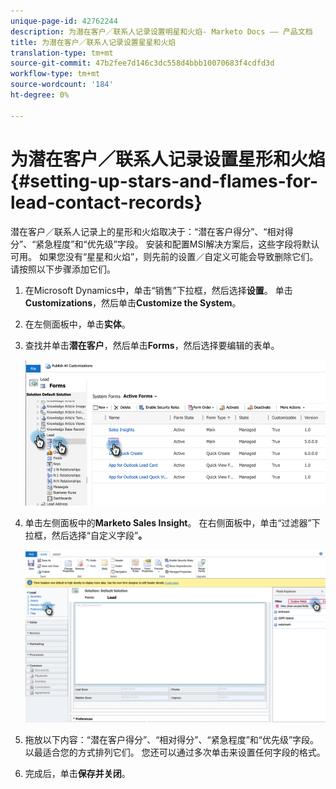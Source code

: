 ```yaml
---
unique-page-id: 42762244
description: 为潜在客户／联系人记录设置明星和火焰- Marketo Docs —— 产品文档
title: 为潜在客户／联系人记录设置星星和火焰
translation-type: tm+mt
source-git-commit: 47b2fee7d146c3dc558d4bbb10070683f4cdfd3d
workflow-type: tm+mt
source-wordcount: '184'
ht-degree: 0%

---
```



# 为潜在客户／联系人记录设置星形和火焰{#setting-up-stars-and-flames-for-lead-contact-records}

潜在客户／联系人记录上的星形和火焰取决于：“潜在客户得分”、“相对得分”、“紧急程度”和“优先级”字段。 安装和配置MSI解决方案后，这些字段将默认可用。 如果您没有“星星和火焰”，则先前的设置／自定义可能会导致删除它们。 请按照以下步骤添加它们。

1. 在Microsoft Dynamics中，单击“销售”下拉框，然后选择&#x200B;**设置**。 单击&#x200B;**Customizations**，然后单击&#x200B;**Customize the System**。
1. 在左侧面板中，单击&#x200B;**实体**。
1. 查找并单击&#x200B;**潜在客户**，然后单击&#x200B;**Forms**，然后选择要编辑的表单。

   ![](assets/setting-up-stars-and-flames-for-lead-contact-records-1.png)

1. 单击左侧面板中的&#x200B;**Marketo Sales Insight**。 在右侧面板中，单击“过滤器”下拉框，然后选择“自定义字段”**。**

   ![](assets/setting-up-stars-and-flames-for-lead-contact-records-2.png)

1. 拖放以下内容：“潜在客户得分”、“相对得分”、“紧急程度”和“优先级”字段。 以最适合您的方式排列它们。 您还可以通过多次单击来设置任何字段的格式。
1. 完成后，单击&#x200B;**保存并关闭**。

